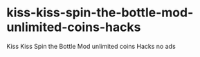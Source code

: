 # kiss-kiss-spin-the-bottle-mod-unlimited-coins-hacks
Kiss Kiss Spin the Bottle Mod unlimited coins Hacks no ads

